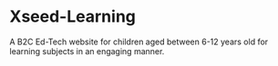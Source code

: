 # Xseed-Learning
A B2C Ed-Tech website for children aged between 6-12 years old for learning subjects in an engaging manner.
